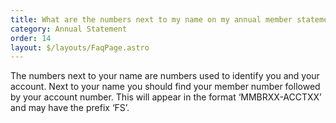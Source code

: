 ```yaml
---
title: What are the numbers next to my name on my annual member statement?
category: Annual Statement
order: 14
layout: $/layouts/FaqPage.astro
---
```

The numbers next to your name are numbers used to identify you and your account. Next to your name you should find your member number followed by your account number. This will appear in the format ‘MMBRXX-ACCTXX’ and may have the prefix ‘FS’.